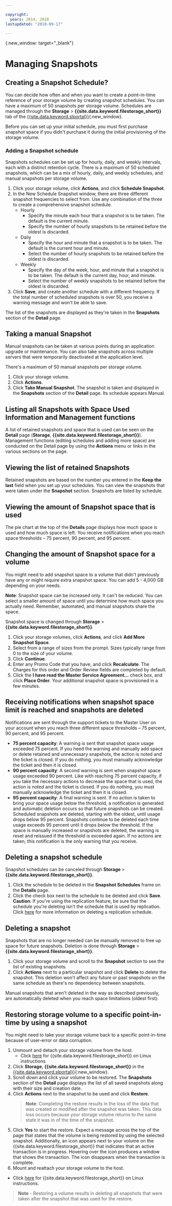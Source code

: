 ```yaml
---

copyright:
  years: 2014, 2018
lastupdated: "2018-09-17"

---
```

{:new_window: target="_blank"}


# Managing Snapshots

## Creating a Snapshot Schedule?

You can decide how often and when you want to create a point-in-time reference of your storage volume by creating snapshot schedules. You can have a maximum of 50 snapshots per storage volume. Schedules are managed through the **Storage** > **{{site.data.keyword.filestorage_short}}** tab of the [{{site.data.keyword.slportal}}](https://control.softlayer.com/){:new_window}.


Before you can set up your initial schedule, you must first purchase snapshot space if you didn't purchase it during the initial provisioning of the storage volume.

### Adding a Snapshot schedule

Snapshots schedules can be set up for hourly, daily, and weekly intervals, each with a distinct retention cycle. There is a maximum of 50 scheduled snapshots, which can be a mix of hourly, daily, and weekly schedules, and manual snapshots per storage volume.

1. Click your storage volume, click **Actions**, and click **Schedule Snapshot**.
2. In the New Schedule Snapshot window, there are three different snapshot frequencies to select from. Use any combination of the three to create a comprehensive snapshot schedule.
   - Hourly
      - Specify the minute each hour that a snapshot is to be taken. The default is the current minute.
      - Specify the number of hourly snapshots to be retained before the oldest is discarded.
   - Daily
      - Specify the hour and minute that a snapshot is to be taken. The default is the current hour and minute.
      - Select the number of hourly snapshots to be retained before the oldest is discarded.
   - Weekly
      - Specify the day of the week, hour, and minute that a snapshot is to be taken. The default is the current day, hour, and minute.
      - Select the number of weekly snapshots to be retained before the oldest is discarded.
3. Click **Save**, and create another schedule with a different frequency. If the total number of scheduled snapshots is over 50, you receive a warning message and won't be able to save.

The list of the snapshots are displayed as they're taken in the **Snapshots** section of the **Detail** page.

## Taking a manual Snapshot

Manual snapshots can be taken at various points during an application upgrade or maintenance. You can also take snapshots across multiple servers that were temporarily deactivated at the application level.

There's a maximum of 50 manual snapshots per storage volume.

1. Click your storage volume.
2. Click **Actions**.
3. Click **Take Manual Snapshot**.
The snapshot is taken and displayed in the **Snapshots** section of the **Detail** page. Its schedule appears Manual.

## Listing all Snapshots with Space Used Information and Management functions

A list of retained snapshots and space that is used can be seen on the **Detail** page (**Storage**, **{{site.data.keyword.filestorage_short}}**). Management functions (editing schedules and adding more space) are conducted on the Detail page by using the **Actions** menu or links in the various sections on the page.

## Viewing the list of retained Snapshots

Retained snapshots are based on the number you entered in the **Keep the last** field when you set up your schedules. You can view the snapshots that were taken under the **Snapshot** section. Snapshots are listed by schedule.

## Viewing the amount of Snapshot space that is used

The pie chart at the top of the **Details** page displays how much space is used and how much space is left. You receive notifications when you reach space thresholds – 75 percent, 90 percent, and 95 percent.

## Changing the amount of Snapshot space for a volume

You might need to add snapshot space to a volume that didn't previously have any or might require extra snapshot space. You can add 5 - 4,000 GB depending on your needs. 

**Note**: Snapshot space can be increased only. It can't be reduced. You can select a smaller amount of space until you determine how much space you actually need. Remember, automated, and manual snapshots share the space.

Snapshot space is changed through **Storage** > **{{site.data.keyword.filestorage_short}}**.

1. Click your storage volumes, click **Actions**, and click **Add More Snapshot Space**.
2. Select from a range of sizes from the prompt. Sizes typically range from 0 to the size of your volume.
3. Click **Continue**.
4. Enter any Promo Code that you have, and click **Recalculate**. The Charges for this order and Order Review fields are completed by default.
5. Click the **I have read the Master Service Agreement…** check box, and click **Place Order**. Your additional snapshot space is provisioned in a few minutes.

## Receiving notifications when snapshot space limit is reached and snapshots are deleted

Notifications are sent through the support tickets to the Master User on your account when you reach three different space thresholds – 75 percent, 90 percent, and 95 percent.

- **75 percent capacity**: A warning is sent that snapshot space usage exceeded 75 percent. If you heed the warning and manually add space or delete retained and unnecessary snapshots, the action is noted and the ticket is closed. If you do nothing, you must manually acknowledge the ticket and then it is closed.
- **90 percent capacity**: A second warning is sent when snapshot space usage exceeded 90 percent. Like with reaching 75 percent capacity, if you take the necessary actions to decrease the space that is used, the action is noted and the ticket is closed. If you do nothing, you must manually acknowledge the ticket and then it is closed.
- **95 percent capacity**: A final warning is sent. If no action is taken to bring your space usage below the threshold, a notification is generated and automatic deletion occurs so that future snapshots can be created. Scheduled snapshots are deleted, starting with the oldest, until usage drops below 95 percent. Snapshots continue to be deleted each time usage exceeds 95 percent until it drops below the threshold. If the space is manually increased or snapshots are deleted, the warning is reset and reissued if the threshold is exceeded again. If no actions are taken, this notification is the only warning that you receive.

## Deleting a snapshot schedule

Snapshot schedules can be canceled through **Storage** > **{{site.data.keyword.filestorage_short}}**.

1. Click the schedule to be deleted in the **Snapshot Schedules** frame on the **Details** page.
2. Click the check box next to the schedule to be deleted and click **Save**.<br />
**Caution**: If you're using the replication feature, be sure that the schedule you're deleting isn't the schedule that is used by replication. Click [here](replication.html) for more information on deleting a replication schedule.

## Deleting a snapshot

Snapshots that are no longer needed can be manually removed to free up space for future snapshots. Deletion is done through **Storage** > **{{site.data.keyword.filestorage_short}}**.

1. Click your storage volume and scroll to the **Snapshot** section to see the list of existing snapshots.
2. Click **Actions** next to a particular snapshot and click **Delete** to delete the snapshot. This deletion won't affect any future or past snapshots on the same schedule as there's no dependency between snapshots.

Manual snapshots that aren't deleted in the way as described previously, are automatically deleted when you reach space limitations (oldest first).

## Restoring storage volume to a specific point-in-time by using a snapshot

You might need to take your storage volume back to a specific point-in-time because of user-error or data corruption.

1. Unmount and detach your storage volume from the host.
   - Click [here](accessing-file-storage-linux.html) for {{site.data.keyword.filestorage_short}} on Linux instructions.
2. Click **Storage**, **{{site.data.keyword.filestorage_short}}** in the [{{site.data.keyword.slportal}}](https://control.softlayer.com/){:new_window}.
3. Scroll down and click your volume to be restored. The **Snapshots** section of the **Detail** page displays the list of all saved snapshots along with their size and creation date.
4. Click **Actions** next to the snapshot to be used and click **Restore**. <br/>
   >**Note**: Completing the restore results in the loss of the data that was created or modified after the snapshot was taken. This data loss occurs because your storage volume returns to the same state it was in of the time of the snapshot. 
5. Click **Yes** to start the restore. Expect a message across the top of the page that states that the volume is being restored by using the selected snapshot. Additionally, an icon appears next to your volume on the {{site.data.keyword.filestorage_short}} that indicates that an active transaction is in progress. Hovering over the icon produces a window that shows the transaction. The icon disappears when the transaction is complete.
6. Mount and reattach your storage volume to the host.
  - Click [here](accessing-file-storage-linux.html) for {{site.data.keyword.filestorage_short}} on Linux instructions.
    
>**Note** - Restoring a volume results in deleting all snapshots that were taken after the snapshot that was used for the restore.
